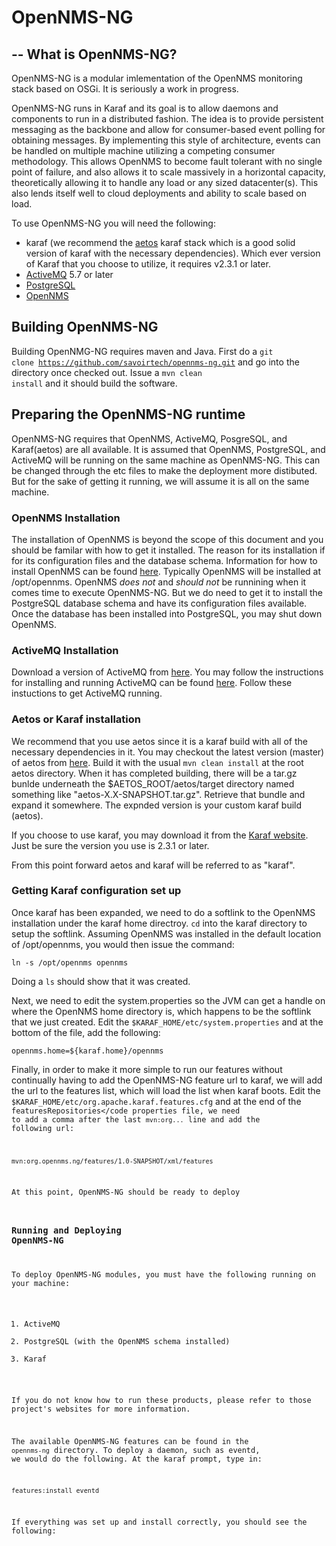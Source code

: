 OpenNMS-NG
==========
--
What is OpenNMS-NG?
-------------------
OpenNMS-NG is a modular imlementation of the OpenNMS monitoring stack based on OSGi.  It is seriously a work in progress.

OpenNMS-NG runs in Karaf and its goal is to allow daemons and components to run in a distributed fashion.  The idea is to provide persistent messaging as the backbone and allow for consumer-based event polling for obtaining messages.  By implementing this style of architecture, events can be handled on multiple machine utilizing a competing consumer methodology.  This allows OpenNMS to become fault tolerant with no single point of failure, and also allows it to scale massively in a horizontal capacity, theoretically allowing it to handle any load or any sized datacenter(s).  This also lends itself well to cloud deployments and ability to scale based on load.

To use OpenNMS-NG you will need the following:

- karaf (we recommend the <a href="https://github.com/savoirtech/aetos">aetos</a> karaf stack which is a good solid version of karaf with the necessary dependencies).  Which ever version of Karaf that you choose to utilize, it requires v2.3.1 or later.
- <a href="http://activemq.apache.org">ActiveMQ</a> 5.7 or later
- <a href="http://www.postgresql.org/">PostgreSQL</a>
- <a href="http://www.opennms.org/">OpenNMS</a>

Building OpenNMS-NG
-------------------
Building OpenNMG-NG requires maven and Java.  First do a <code>git clone https://github.com/savoirtech/opennms-ng.git</code> and go into the directory once checked out.  Issue a <code>mvn clean install</code> and it should build the software.

Preparing the OpenNMS-NG runtime
--------------------------------
OpenNMS-NG requires that OpenNMS, ActiveMQ, PosgreSQL, and Karaf(aetos) are all available.   It is assumed that OpenNMS, PostgreSQL, and ActiveMQ will be running on the same machine as OpenNMS-NG.  This can be changed through the etc files to make the deployment more distibuted.  But for the sake of getting it running, we will assume it is all on the same machine.

### OpenNMS Installation ###
The installation of OpenNMS is beyond the scope of this document and you should be familar with how to get it installed.  The reason for its installation if for its configuration files and the database schema.  Information for how to install OpenNMS can be found <a href="http://www.opennms.org/documentation/installguide.html">here</a>.  Typically OpenNMS will be installed at /opt/opennms.  OpenNMS *does not* and *should not* be runnining when it comes time to execute OpenNMS-NG.  But we do need to get it to install the PostgreSQL database schema and have its configuration files available.  Once the database has been installed into PostgreSQL, you may shut down OpenNMS.

### ActiveMQ Installation ###
Download a version of ActiveMQ from <a href="http://activemq.apache.org/download.html">here</a>. You may follow the instructions for installing and running ActiveMQ can be found <a href="http://activemq.apache.org/getting-started.html">here</a>.  Follow these instuctions to get ActiveMQ running.

### Aetos or Karaf installation ###
We recommend that you use aetos since it is a karaf build with all of the necessary dependencies in it.  You may checkout the latest version (master) of aetos from <a href="https://github.com/savoirtech/aetos">here</a>.  Build it with the usual <code>mvn clean install</code> at the root aetos directory.  When it has completed building, there will be a tar.gz bunlde underneath the $AETOS_ROOT/aetos/target directory named something like "aetos-X.X-SNAPSHOT.tar.gz".  Retrieve that bundle and expand it somewhere.  The expnded version is your custom karaf build (aetos).

If you choose to use karaf, you may download it from the <a href="http://karaf.apache.org">Karaf website</a>.  Just be sure the version you use is 2.3.1 or later.

From this point forward aetos and karaf will be referred to as "karaf".

### Getting Karaf configuration set up ###
Once karaf has been expanded, we need to do a softlink to the OpenNMS installation under the karaf home directroy.  <code>cd</code> into the karaf directory to setup the softlink.  Assuming OpenNMS was installed in the default location of /opt/opennms, you would then issue the command:

<code>ln -s /opt/opennms opennms</code>

Doing a <code>ls</code> should show that it was created.

Next, we need to edit the system.properties so the JVM can get a handle on where the OpenNMS home directory is, which happens to be the softlink that we just created.   Edit the <code>$KARAF_HOME/etc/system.properties</code> and at the bottom of the file, add the following:

<code>opennms.home=${karaf.home}/opennms</code>

Finally, in order to make it more simple to run our features without continually having to add the OpenNMS-NG feature url to karaf, we will add the url to the features list, which will load the list when karaf boots.  Edit the <code>$KARAF_HOME/etc/org.apache.karaf.features.cfg</code> and at the end of the <code>featuresRepositories</code properties file, we need to add a comma after the last <code>mvn:org...</code> line and add the following url:

<code>mvn:org.opennms.ng/features/1.0-SNAPSHOT/xml/features</code>

At this point, OpenNMS-NG should be ready to deploy

### Running and Deploying OpenNMS-NG ###
To deploy OpenNMS-NG modules, you must have the following running on your machine:

1. ActiveMQ
2. PostgreSQL (with the OpenNMS schema installed)
3. Karaf

If you do not know how to run these products, please refer to those project's websites for more information.

The available OpenNMS-NG features can be found in the <code>opennms-ng</code> directory.  To deploy a daemon, such as eventd, we would do the following. At the karaf prompt, type in:

<code>features:install eventd</code>

If everything was set up and install correctly, you should see the following:


